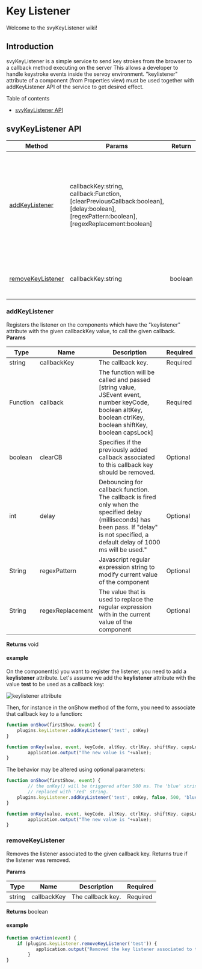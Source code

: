 # Key Listener

Welcome to the svyKeyListener wiki!

## Introduction

svyKeyListener is a simple service to send key strokes from the browser to a callback method executing on the server This allows a developer to handle keystroke events inside the servoy environment. "keylistener" attribute of a component (from Properties view) must be used together with addKeyListener API of the service to get desired effect.

Table of contents

* [svyKeyListener API](home-3.md#svykeylistener-api)

## svyKeyListener API

| Method                                           | Params                                                                                                                                          |  Return | Description                                                                                                                                  |
| ------------------------------------------------ | ----------------------------------------------------------------------------------------------------------------------------------------------- | :-----: | -------------------------------------------------------------------------------------------------------------------------------------------- |
| [addKeyListener](home-3.md#addkeylistener)       | callbackKey:string, callback:Function, \[clearPreviousCallback:boolean], \[delay:boolean], \[regexPattern:boolean], \[regexReplacement:boolean] |         | Registers the listener on the components which have the "keylistener" attribute with the given callbackKey value, to call the given callback |
| [removeKeyListener](home-3.md#removekeylistener) | callbackKey:string                                                                                                                              | boolean | Removes the listener associated to the given callback key                                                                                    |

### addKeyListener

Registers the listener on the components which have the "keylistener" attribute with the given callbackKey value, to call the given callback. **Params**

| Type     | Name             | Description                                                                                                                                                                                | Required |
| -------- | ---------------- | ------------------------------------------------------------------------------------------------------------------------------------------------------------------------------------------ | -------- |
| string   | callbackKey      | The callback key.                                                                                                                                                                          | Required |
| Function | callback         | The function will be called and passed \[string value, JSEvent event, number keyCode, boolean altKey, boolean ctrlKey, boolean shiftKey, boolean capsLock]                                 | Required |
| boolean  | clearCB          | Specifies if the previously added callback associated to this callback key should be removed.                                                                                              | Optional |
| int      | delay            | Debouncing for callback function. The callback is fired only when the specified delay (milliseconds) has been pass. If "delay" is not specified, a default delay of 1000 ms will be used." | Optional |
| String   | regexPattern     | Javascript regular expression string to modify current value of the component                                                                                                              | Optional |
| String   | regexReplacement | The value that is used to replace the regular expression with in the current value of the component                                                                                        | Optional |

**Returns** void

#### example

On the component(s) you want to register the listener, you need to add a **keylistener** attribute. Let's assume we add the **keylistener** attribute with the value **test** to be used as a callback key:

![keylistener attribute](../../../.gitbook/assets/keylistener\_attribute\_example.png)

Then, for instance in the onShow method of the form, you need to associate that callback key to a function:

```javascript
function onShow(firstShow, event) {
	plugins.keyListener.addKeyListener('test', onKey)
}

function onKey(value, event, keyCode, altKey, ctrlKey, shiftKey, capsLock){
        application.output("The new value is "+value);
}
```

The behavior may be altered using optional parameters:

```javascript
function onShow(firstShow, event) {
        // the onKey() will be triggered after 500 ms. The 'blue' string from the input value will be 
        // replaced with 'red' string.
	plugins.keyListener.addKeyListener('test', onKey, false, 500, 'blue', 'red');
}

function onKey(value, event, keyCode, altKey, ctrlKey, shiftKey, capsLock){
        application.output("The new value is "+value);
}
```

### removeKeyListener

Removes the listener associated to the given callback key. Returns true if the listener was removed.

**Params**

| Type   | Name        | Description       | Required |
| ------ | ----------- | ----------------- | -------- |
| string | callbackKey | The callback key. | Required |

**Returns** boolean

#### example

```javascript
function onAction(event) {
	if (plugins.keyListener.removeKeyListener('test')) {
           application.output("Removed the key listener associated to the callback key 'test'");
        }
}
```
